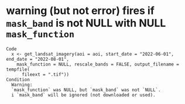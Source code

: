 # warning (but not error) fires if `mask_band` is not NULL with NULL `mask_function`

    Code
      x <- get_landsat_imagery(aoi = aoi, start_date = "2022-06-01", end_date = "2022-08-01",
        mask_function = NULL, rescale_bands = FALSE, output_filename = tempfile(
          fileext = ".tif"))
    Condition
      Warning:
      `mask_function` was NULL, but `mask_band` was not `NULL`.
      i `mask_band` will be ignored (not downloaded or used).

